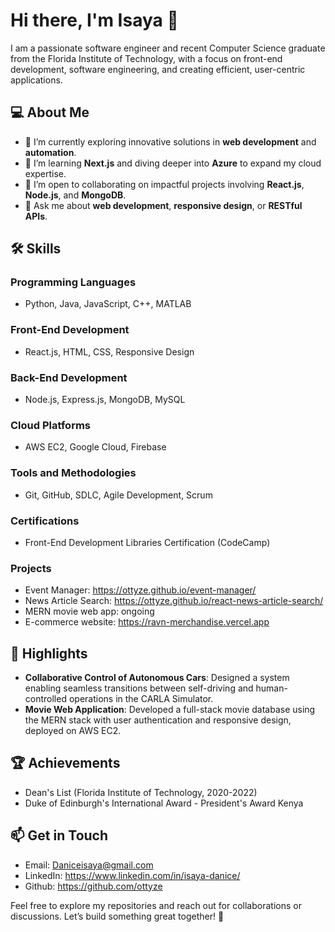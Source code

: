 # Hi there, I'm Isaya 👋

I am a passionate software engineer and recent Computer Science graduate from the Florida Institute of Technology, with a focus on front-end development, software engineering, and creating efficient, user-centric applications. 

## 💻 About Me
- 🔭 I’m currently exploring innovative solutions in **web development** and **automation**.
- 🌱 I’m learning **Next.js** and diving deeper into **Azure** to expand my cloud expertise.
- 👯 I’m open to collaborating on impactful projects involving **React.js**, **Node.js**, and **MongoDB**.
- 💬 Ask me about **web development**, **responsive design**, or **RESTful APIs**.

## 🛠️ Skills
### Programming Languages
- Python, Java, JavaScript, C++, MATLAB

### Front-End Development
- React.js, HTML, CSS, Responsive Design

### Back-End Development
- Node.js, Express.js, MongoDB, MySQL

### Cloud Platforms
- AWS EC2, Google Cloud, Firebase

### Tools and Methodologies
- Git, GitHub, SDLC, Agile Development, Scrum

### Certifications
- Front-End Development Libraries Certification (CodeCamp)

### Projects
- Event Manager: https://ottyze.github.io/event-manager/
- News Article Search: https://ottyze.github.io/react-news-article-search/
- MERN movie web app: ongoing
- E-commerce website: https://ravn-merchandise.vercel.app

## 🌟 Highlights
- **Collaborative Control of Autonomous Cars**: Designed a system enabling seamless transitions between self-driving and human-controlled operations in the CARLA Simulator.
- **Movie Web Application**: Developed a full-stack movie database using the MERN stack with user authentication and responsive design, deployed on AWS EC2.

## 🏆 Achievements
- Dean's List (Florida Institute of Technology, 2020-2022)
- Duke of Edinburgh's International Award - President's Award Kenya

## 📫 Get in Touch
- Email: Daniceisaya@gmail.com
- LinkedIn: https://www.linkedin.com/in/isaya-danice/
- Github: https://github.com/ottyze
  

Feel free to explore my repositories and reach out for collaborations or discussions. Let’s build something great together! 🚀
